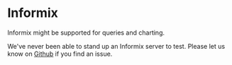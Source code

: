 # Informix

Informix might be supported for queries and charting. 

We've never been able to stand up an Informix server to test. Please let us know on [Github](https://github.com/KyleU/databaseflow) if you find an issue.

